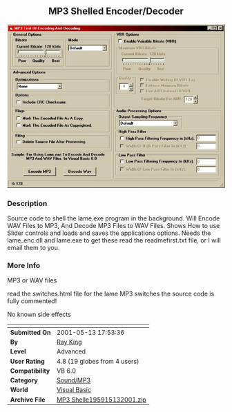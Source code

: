 ﻿<div align="center">

## MP3 Shelled Encoder/Decoder

<img src="PIC2001513181444647.jpg">
</div>

### Description

Source code to shell the lame.exe program in the background. Will Encode WAV Files to MP3, And Decode MP3 Files to WAV Files. Shows How to use Slider controls and loads and saves the applications options. Needs the lame_enc.dll and lame.exe to get these read the readmefirst.txt file, or I will email them to you.
 
### More Info
 
MP3 or WAV files

read the switches.html file for the lame MP3 switches the source code is fully commented!

No known side effects


<span>             |<span>
---                |---
**Submitted On**   |2001-05-13 17:53:36
**By**             |[Ray King](https://github.com/Planet-Source-Code/PSCIndex/blob/master/ByAuthor/ray-king.md)
**Level**          |Advanced
**User Rating**    |4.8 (19 globes from 4 users)
**Compatibility**  |VB 6\.0
**Category**       |[Sound/MP3](https://github.com/Planet-Source-Code/PSCIndex/blob/master/ByCategory/sound-mp3__1-45.md)
**World**          |[Visual Basic](https://github.com/Planet-Source-Code/PSCIndex/blob/master/ByWorld/visual-basic.md)
**Archive File**   |[MP3 Shelle195915132001\.zip](https://github.com/Planet-Source-Code/ray-king-mp3-shelled-encoder-decoder__1-23166/archive/master.zip)









